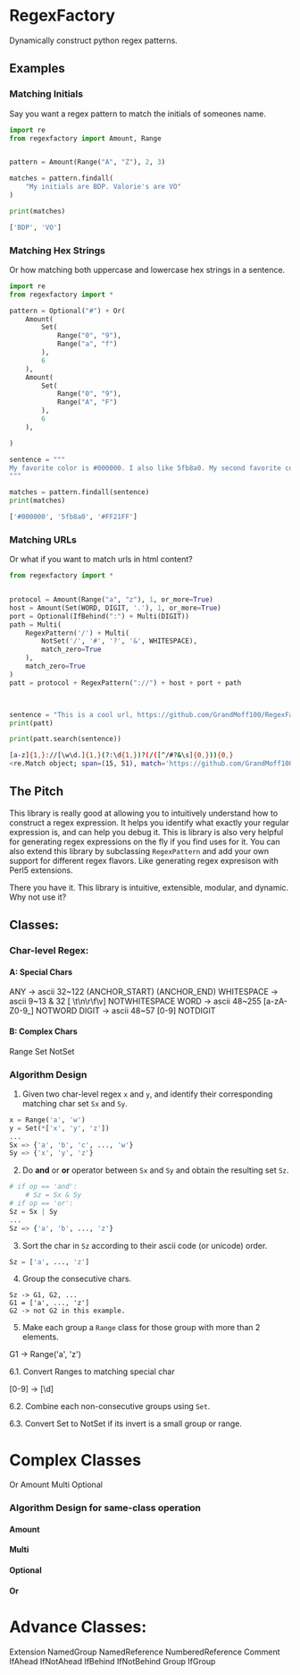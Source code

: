 # RegexFactory

Dynamically construct python regex patterns.

## Examples

### Matching Initials

Say you want a regex pattern to match the initials of someones name.

```python
import re
from regexfactory import Amount, Range


pattern = Amount(Range("A", "Z"), 2, 3)

matches = pattern.findall(
    "My initials are BDP. Valorie's are VO"
)

print(matches)
```

```bash
['BDP', 'VO']
```

### Matching Hex Strings

Or how matching both uppercase and lowercase hex strings in a sentence.

```python
import re
from regexfactory import *

pattern = Optional("#") + Or(
    Amount(
        Set(
            Range("0", "9"),
            Range("a", "f")
        ),
        6
    ),
    Amount(
        Set(
            Range("0", "9"),
            Range("A", "F")
        ),
        6
    ),

)

sentence = """
My favorite color is #000000. I also like 5fb8a0. My second favorite color is #FF21FF.
"""

matches = pattern.findall(sentence)
print(matches)
```

```bash
['#000000', '5fb8a0', '#FF21FF']
```

### Matching URLs

Or what if you want to match urls in html content?

```python
from regexfactory import *


protocol = Amount(Range("a", "z"), 1, or_more=True)
host = Amount(Set(WORD, DIGIT, '.'), 1, or_more=True)
port = Optional(IfBehind(":") + Multi(DIGIT))
path = Multi(
    RegexPattern('/') + Multi(
        NotSet('/', '#', '?', '&', WHITESPACE),
        match_zero=True
    ),
    match_zero=True
)
patt = protocol + RegexPattern("://") + host + port + path



sentence = "This is a cool url, https://github.com/GrandMoff100/RegexFactory/ "
print(patt)

print(patt.search(sentence))
```

```bash
[a-z]{1,}://[\w\d.]{1,}(?:\d{1,})?(/([^/#?&\s]{0,})){0,}
<re.Match object; span=(15, 51), match='https://github.com/GrandMoff100/RegexFactory/'>
```

## The Pitch

This library is really good at allowing you to intuitively understand how to construct a regex expression.
It helps you identify what exactly your regular expression is, and can help you debug it.
This is library is also very helpful for generating regex expressions on the fly if you find uses for it.
You can also extend this library by subclassing `RegexPattern` and add your own support for different regex flavors.
Like generating regex expresison with Perl5 extensions.

There you have it. This library is intuitive, extensible, modular, and dynamic.
Why not use it?

## Classes:

### Char-level Regex:

#### A: Special Chars 

ANY -> ascii 32~122 
(ANCHOR_START)
(ANCHOR_END)
WHITESPACE -> ascii 9~13 & 32 [ \t\n\r\f\v]
NOTWHITESPACE 
WORD -> ascii 48~255 [a-zA-Z0-9_]
NOTWORD
DIGIT -> ascii 48~57 [0-9]
NOTDIGIT

#### B: Complex Chars

Range
Set
NotSet

### Algorithm Design 

1. Given two char-level regex `x` and `y`, and identify their corresponding matching char set `Sx` and `Sy`.

```python
x = Range('a', 'w')
y = Set(*['x', 'y', 'z'])
...
Sx => {'a', 'b', 'c', ..., 'w'}
Sy => {'x', 'y', 'z'}
```
2. Do __and__ or __or__ operator between `Sx` and `Sy` and obtain the resulting set `Sz`.

```python
# if op == 'and':
    # Sz = Sx & Sy
# if op == 'or':
Sz = Sx | Sy
...
Sz => {'a', 'b', ..., 'z'}
```

3. Sort the char in `Sz` according to their ascii code (or unicode) order. 

```python
Sz = ['a', ..., 'z']
```

4. Group the consecutive chars. 

```
Sz -> G1, G2, ... 
G1 = ['a', ..., 'z']
G2 -> not G2 in this example.
```
5. Make each group a `Range` class for those group with more than 2 elements. 

G1 -> Range('a', 'z')

6.1. Convert Ranges to matching special char 

[0-9] -> [\d]

6.2. Combine each non-consecutive groups using `Set`. 

6.3. Convert Set to NotSet if its invert is a small group or range.

# Complex Classes

Or
Amount
Multi
Optional

### Algorithm Design for same-class operation 

#### Amount 

#### Multi 

#### Optional 

#### Or

# Advance Classes:

Extension
NamedGroup
NamedReference
NumberedReference
Comment
IfAhead
IfNotAhead
IfBehind
IfNotBehind
Group
IfGroup
